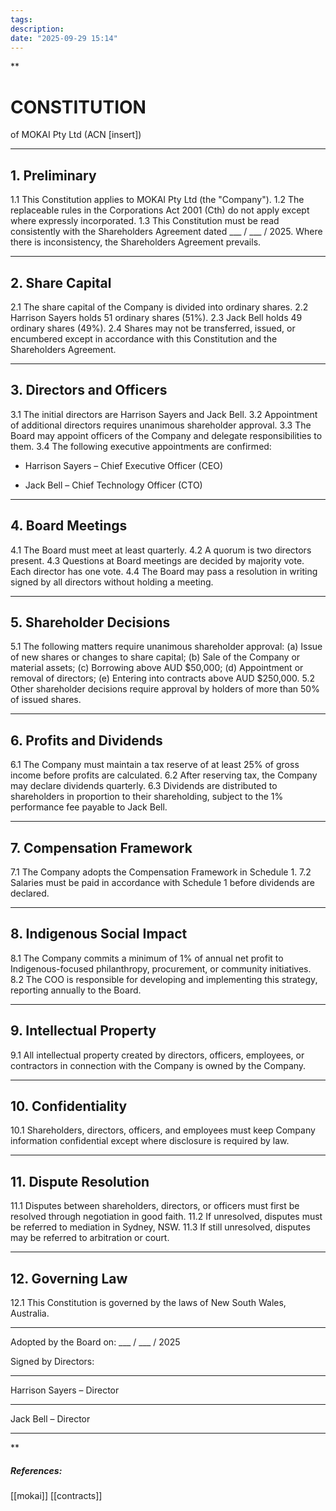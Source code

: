 ```yaml
---
tags:
description:
date: "2025-09-29 15:14"
---
```


**

# CONSTITUTION

of MOKAI Pty Ltd (ACN [insert])

---

## 1. Preliminary

1.1 This Constitution applies to MOKAI Pty Ltd (the "Company").
1.2 The replaceable rules in the Corporations Act 2001 (Cth) do not apply except where expressly incorporated.
1.3 This Constitution must be read consistently with the Shareholders Agreement dated ___ / ___ / 2025. Where there is inconsistency, the Shareholders Agreement prevails.

---

## 2. Share Capital

2.1 The share capital of the Company is divided into ordinary shares.
2.2 Harrison Sayers holds 51 ordinary shares (51%).
2.3 Jack Bell holds 49 ordinary shares (49%).
2.4 Shares may not be transferred, issued, or encumbered except in accordance with this Constitution and the Shareholders Agreement.

---

## 3. Directors and Officers

3.1 The initial directors are Harrison Sayers and Jack Bell.
3.2 Appointment of additional directors requires unanimous shareholder approval.
3.3 The Board may appoint officers of the Company and delegate responsibilities to them.
3.4 The following executive appointments are confirmed:

- Harrison Sayers – Chief Executive Officer (CEO)

- Jack Bell – Chief Technology Officer (CTO)


---

## 4. Board Meetings

4.1 The Board must meet at least quarterly.
4.2 A quorum is two directors present.
4.3 Questions at Board meetings are decided by majority vote. Each director has one vote.
4.4 The Board may pass a resolution in writing signed by all directors without holding a meeting.

---

## 5. Shareholder Decisions

5.1 The following matters require unanimous shareholder approval:
(a) Issue of new shares or changes to share capital;
(b) Sale of the Company or material assets;
(c) Borrowing above AUD $50,000;
(d) Appointment or removal of directors;
(e) Entering into contracts above AUD $250,000.
5.2 Other shareholder decisions require approval by holders of more than 50% of issued shares.

---

## 6. Profits and Dividends

6.1 The Company must maintain a tax reserve of at least 25% of gross income before profits are calculated.
6.2 After reserving tax, the Company may declare dividends quarterly.
6.3 Dividends are distributed to shareholders in proportion to their shareholding, subject to the 1% performance fee payable to Jack Bell.

---

## 7. Compensation Framework

7.1 The Company adopts the Compensation Framework in Schedule 1.
7.2 Salaries must be paid in accordance with Schedule 1 before dividends are declared.

---

## 8. Indigenous Social Impact

8.1 The Company commits a minimum of 1% of annual net profit to Indigenous-focused philanthropy, procurement, or community initiatives.
8.2 The COO is responsible for developing and implementing this strategy, reporting annually to the Board.

---

## 9. Intellectual Property

9.1 All intellectual property created by directors, officers, employees, or contractors in connection with the Company is owned by the Company.


---

## 10. Confidentiality

10.1 Shareholders, directors, officers, and employees must keep Company information confidential except where disclosure is required by law.

---

## 11. Dispute Resolution

11.1 Disputes between shareholders, directors, or officers must first be resolved through negotiation in good faith.
11.2 If unresolved, disputes must be referred to mediation in Sydney, NSW.
11.3 If still unresolved, disputes may be referred to arbitration or court.

---

## 12. Governing Law

12.1 This Constitution is governed by the laws of New South Wales, Australia.

---

Adopted by the Board on: ___ / ___ / 2025

Signed by Directors:

---

Harrison Sayers – Director

---

Jack Bell – Director

---


**










##### References:
[[mokai]] [[contracts]]
